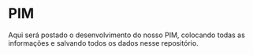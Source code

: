 # PIM
Aqui será postado o desenvolvimento do nosso PIM, colocando todas as informações e salvando todos os dados nesse repositório.

